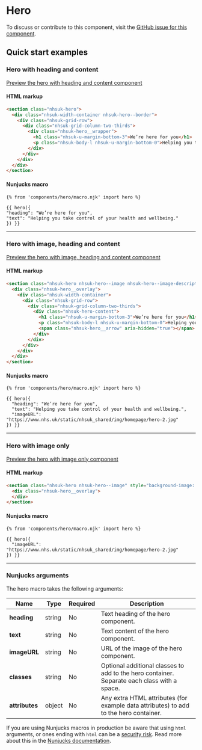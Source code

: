 # Hero

To discuss or contribute to this component, visit the [GitHub issue for this component](https://github.com/nhsuk/nhsuk-frontend/issues/170).

## Quick start examples

### Hero with heading and content

[Preview the hero with heading and content component](https://nhsuk.github.io/nhsuk-frontend/components/hero/index.html)

#### HTML markup

```html
<section class="nhsuk-hero">
  <div class="nhsuk-width-container nhsuk-hero--border">
    <div class="nhsuk-grid-row">
      <div class="nhsuk-grid-column-two-thirds">
        <div class="nhsuk-hero__wrapper">
          <h1 class="nhsuk-u-margin-bottom-3">We’re here for you</h1>
          <p class="nhsuk-body-l nhsuk-u-margin-bottom-0">Helping you take control of your health and wellbeing.</p>
        </div>
      </div>
    </div>
  </div>
</section>
```

#### Nunjucks macro

```
{% from 'components/hero/macro.njk' import hero %}

{{ hero({
"heading": "We’re here for you",
"text": "Helping you take control of your health and wellbeing."
}) }}
```

---

### Hero with image, heading and content

[Preview the hero with image, heading and content component](https://nhsuk.github.io/nhsuk-frontend/components/hero/hero-image-content.html)

#### HTML markup

```html
<section class="nhsuk-hero nhsuk-hero--image nhsuk-hero--image-description" style="background-image: url('https://www.nhs.uk/static/nhsuk_shared/img/homepage/hero-2.jpg');">
  <div class="nhsuk-hero__overlay">
    <div class="nhsuk-width-container">
      <div class="nhsuk-grid-row">
        <div class="nhsuk-grid-column-two-thirds">
          <div class="nhsuk-hero-content">
            <h1 class="nhsuk-u-margin-bottom-3">We’re here for you</h1>
            <p class="nhsuk-body-l nhsuk-u-margin-bottom-0">Helping you take control of your health and wellbeing.</p>
            <span class="nhsuk-hero__arrow" aria-hidden="true"></span>
          </div>
        </div>
      </div>
    </div>
  </div>
</section>
```

#### Nunjucks macro

```
{% from 'components/hero/macro.njk' import hero %}

{{ hero({
  "heading": "We’re here for you",
  "text": "Helping you take control of your health and wellbeing.",
  "imageURL": "https://www.nhs.uk/static/nhsuk_shared/img/homepage/hero-2.jpg"
}) }}
```

---

### Hero with image only

[Preview the hero with image only component](https://nhsuk.github.io/nhsuk-frontend/components/hero/hero-image.html)

#### HTML markup

```html
<section class="nhsuk-hero nhsuk-hero--image" style="background-image: url('https://www.nhs.uk/static/nhsuk_shared/img/homepage/hero-2.jpg');">
  <div class="nhsuk-hero__overlay">
  </div>
</section>
```

#### Nunjucks macro

```
{% from 'components/hero/macro.njk' import hero %}

{{ hero({
  "imageURL": "https://www.nhs.uk/static/nhsuk_shared/img/homepage/hero-2.jpg"
}) }}
```

---

### Nunjucks arguments

The hero macro takes the following arguments:

| Name                       | Type     | Required  | Description  |
| ---------------------------|----------|-----------|--------------|
| **heading**                | string   | No        | Text heading of the hero component. |
| **text**                   | string   | No        | Text content of the hero component. |
| **imageURL**               | string   | No        | URL of the image of the hero component. |
| **classes**                | string   | No        | Optional additional classes to add to the hero container. Separate each class with a space. |
| **attributes**             | object   | No        | Any extra HTML attributes (for example data attributes) to add to the hero container. |

If you are using Nunjucks macros in production be aware that using `html` arguments, or ones ending with `html` can be a [security risk](https://developer.mozilla.org/en-US/docs/Glossary/Cross-site_scripting). Read more about this in the [Nunjucks documentation](https://mozilla.github.io/nunjucks/api.html#user-defined-templates-warning).
